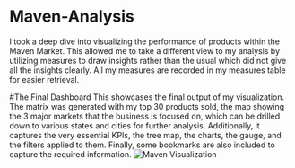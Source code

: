 # Maven-Analysis
I took a deep dive into visualizing the performance of products within the Maven Market. This allowed me to take a different view to my analysis by utilizing measures to draw insights rather than the usual which did not give all the insights clearly. All my measures are recorded in my measures table for easier retrieval. 


#The Final Dashboard
This showcases the final output of my visualization. The matrix was generated with my top 30 products sold, the map showing the 3 major markets that the business is focused on, which can be drilled down to various states and cities for further analysis. 
Additionally, it captures the very essential KPIs, the tree map, the charts, the gauge, and the filters applied to them.
Finally, some bookmarks are also included to capture the required information.
![Maven Visualization](https://github.com/user-attachments/assets/7ed1a213-5aaf-4436-b663-9e5961b1d7a9)


